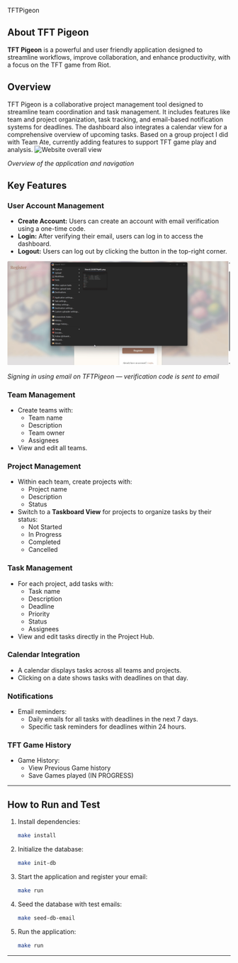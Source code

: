 TFTPigeon

## About TFT Pigeon

**TFT Pigeon** is a powerful and user friendly application designed to streamline workflows, improve collaboration, and enhance productivity, with a focus on the TFT game from Riot.

## Overview

TFT Pigeon is a collaborative project management tool designed to streamline team coordination and task management. It includes features like team and project organization, task tracking, and email-based notification systems for deadlines. The dashboard also integrates a calendar view for a comprehensive overview of upcoming tasks.
Based on a group project I did with Team Ate, currently adding features to support TFT game play and analysis.
![Website overall view](src/static/gifs/TFTPigeon_overview.gif)

*Overview of the application and navigation*

## Key Features

### User Account Management

- **Create Account:** Users can create an account with email verification using a one-time code.
- **Login:** After verifying their email, users can log in to access the dashboard.
- **Logout:** Users can log out by clicking the button in the top-right corner.

![Signing in using email](src/static/gifs/TFTPigeon_Signup.gif)

*Signing in using email on TFTPigeon — verification code is sent to email*

### Team Management

- Create teams with:
  - Team name
  - Description
  - Team owner
  - Assignees
- View and edit all teams.

### Project Management

- Within each team, create projects with:
  - Project name
  - Description
  - Status 
- Switch to a **Taskboard View** for projects to organize tasks by their status:
  - Not Started
  - In Progress
  - Completed
  - Cancelled

### Task Management

- For each project, add tasks with:
  - Task name
  - Description
  - Deadline
  - Priority
  - Status
  - Assignees
- View and edit tasks directly in the Project Hub.

### Calendar Integration

- A calendar displays tasks across all teams and projects.
- Clicking on a date shows tasks with deadlines on that day.

### Notifications

- Email reminders:
  - Daily emails for all tasks with deadlines in the next 7 days.
  - Specific task reminders for deadlines within 24 hours.

### TFT Game History

- Game History:
	- View Previous Game history
	- Save Games played (IN PROGRESS)

---

## How to Run and Test

1. Install dependencies:
   ```bash
   make install
   ```
2. Initialize the database:
   ```bash
   make init-db
   ```
3. Start the application and register your email:
   ```bash
   make run
   ```
4. Seed the database with test emails:
   ```bash
   make seed-db-email
   ```
5. Run the application:
   ```bash
   make run
   ```

---
